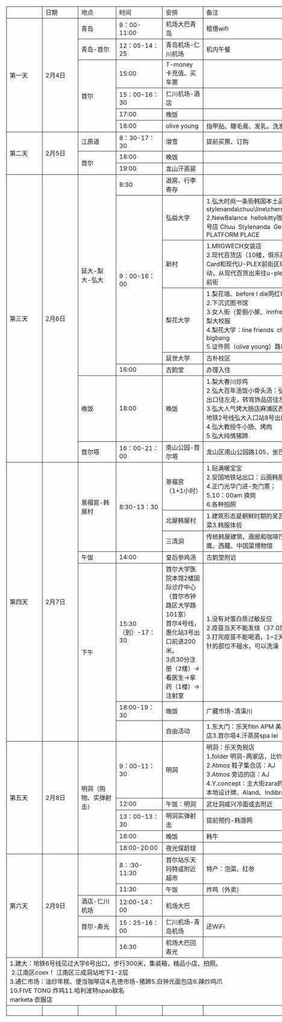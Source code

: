 <SPAN><DIV><BR/></DIV><TABLE style="width: 1170px"><COLGROUP><COL style="width: 130px"/><COL style="width: 130px"/><COL style="width: 130px"/><COL style="width: 130px"/><COL style="width: 130px"/><COL style="width: 130px"/><COL style="width: 130px"/><COL style="width: 130px"/><COL style="width: 130px"/></COLGROUP><TBODY><TR><TD height="21" style="height: 15.6pt;border: 1px solid"><DIV><BR/></DIV></TD><TD style="border: 1px solid"><DIV>日期</DIV></TD><TD style="border: 1px solid"><DIV>地点</DIV></TD><TD style="border: 1px solid"><DIV>时间</DIV></TD><TD style="border: 1px solid"><DIV>安排</DIV></TD><TD style="border: 1px solid"><DIV>备注</DIV></TD><TD style="border: 1px solid"><DIV><BR/></DIV></TD><TD style="border: 1px solid"><DIV><BR/></DIV></TD><TD rowspan="13" style="border: 1px solid"><DIV>鳗鱼</DIV><DIV>韩牛</DIV><DIV>BHC\twotwo炸鸡</DIV><DIV>鱿鱼</DIV><DIV>三清洞北莫古排骨</DIV><DIV>新沙洞林荫道</DIV></TD></TR><TR><TD height="178" rowspan="6" style="height: 134.4pt;border: 1px solid"><DIV>第一天</DIV></TD><TD rowspan="6" style="border: 1px solid"><DIV>2月4日</DIV></TD><TD style="border: 1px solid"><DIV>青岛</DIV></TD><TD style="border: 1px solid"><DIV>9：00-11:00<SPAN> </SPAN></DIV></TD><TD style="border: 1px solid"><DIV>机场大巴青岛</DIV></TD><TD style="border: 1px solid"><DIV>租借wifi</DIV></TD><TD style="border: 1px solid"><DIV><BR/></DIV></TD><TD style="border: 1px solid"><DIV><BR/></DIV></TD></TR><TR><TD height="45" style="height: 33.6pt;border: 1px solid"><DIV>青岛-首尔</DIV></TD><TD style="border: 1px solid"><DIV>12：05-14：25<SPAN> </SPAN></DIV></TD><TD style="border: 1px solid"><DIV>青岛机场-仁川机场</DIV></TD><TD style="border: 1px solid"><DIV>机内午餐</DIV></TD><TD style="border: 1px solid"><DIV><BR/></DIV></TD><TD style="border: 1px solid"><DIV><BR/></DIV></TD></TR><TR><TD height="111" rowspan="4" style="height: 84pt;border: 1px solid"><DIV>首尔</DIV></TD><TD style="border: 1px solid"><DIV>15:00</DIV></TD><TD style="border: 1px solid"><DIV>T-money 卡充值、买车票</DIV></TD><TD style="border: 1px solid"><DIV>　</DIV></TD><TD style="border: 1px solid"><DIV><BR/></DIV></TD><TD style="border: 1px solid"><DIV><BR/></DIV></TD></TR><TR><TD height="45" style="height: 33.6pt;border: 1px solid"><DIV>15：00-16：30</DIV></TD><TD style="border: 1px solid"><DIV>仁川机场-酒店</DIV></TD><TD style="border: 1px solid"><DIV>　</DIV></TD><TD style="border: 1px solid"><DIV><BR/></DIV></TD><TD style="border: 1px solid"><DIV><BR/></DIV></TD></TR><TR><TD height="22" style="height: 16.8pt;border: 1px solid"><DIV>17:00</DIV></TD><TD style="border: 1px solid"><DIV>晚饭</DIV></TD><TD style="border: 1px solid"><DIV>　</DIV></TD><TD style="border: 1px solid"><DIV><BR/></DIV></TD><TD style="border: 1px solid"><DIV><BR/></DIV></TD></TR><TR><TD height="22" style="height: 16.8pt;border: 1px solid"><DIV>18:00</DIV></TD><TD style="border: 1px solid"><DIV>olive young</DIV></TD><TD style="border: 1px solid"><DIV>指甲贴、睫毛膏、发乳、洗发水</DIV></TD><TD style="border: 1px solid"><DIV><BR/></DIV></TD><TD style="border: 1px solid"><DIV><BR/></DIV></TD></TR><TR><TD height="80" rowspan="3" style="height: 60pt;border: 1px solid"><DIV>第二天</DIV></TD><TD rowspan="3" style="border: 1px solid"><DIV>2月5日</DIV></TD><TD style="border: 1px solid"><DIV>江原道</DIV></TD><TD style="border: 1px solid"><DIV>8：30-17：30</DIV></TD><TD style="border: 1px solid"><DIV>滑雪</DIV></TD><TD style="border: 1px solid"><DIV>提前买票、订购</DIV></TD><TD style="border: 1px solid"><DIV><BR/></DIV></TD><TD style="border: 1px solid"><DIV><BR/></DIV></TD></TR><TR><TD height="45" rowspan="2" style="height: 33.6pt;border: 1px solid"><DIV>首尔</DIV></TD><TD style="border: 1px solid"><DIV>18:00</DIV></TD><TD style="border: 1px solid"><DIV>晚饭</DIV></TD><TD style="border: 1px solid"><DIV>　</DIV></TD><TD style="border: 1px solid"><DIV><BR/></DIV></TD><TD style="border: 1px solid"><DIV><BR/></DIV></TD></TR><TR><TD height="23" style="height: 17.4pt;border: 1px solid"><DIV>19:00</DIV></TD><TD style="border: 1px solid"><DIV>龙山汗蒸房</DIV></TD><TD style="border: 1px solid"><DIV>　</DIV></TD><TD style="border: 1px solid"><DIV><BR/></DIV></TD><TD style="border: 1px solid"><DIV><BR/></DIV></TD></TR><TR><TD height="628" rowspan="8" style="height: 471pt;border: 1px solid"><DIV>第三天</DIV></TD><TD rowspan="8" style="border: 1px solid"><DIV>2月6日</DIV></TD><TD rowspan="6" style="border: 1px solid"><DIV>延大-梨大-弘大</DIV></TD><TD style="border: 1px solid"><DIV>8:30</DIV></TD><TD style="border: 1px solid"><DIV>退房、行李寄存</DIV></TD><TD style="border: 1px solid"><DIV>　</DIV></TD><TD style="border: 1px solid"><DIV><BR/></DIV></TD><TD style="border: 1px solid"><DIV><BR/></DIV></TD></TR><TR><TD height="381" rowspan="4" style="height: 285.6pt;border: 1px solid"><DIV>9：00-16：00</DIV></TD><TD style="border: 1px solid"><DIV>弘益大学</DIV></TD><TD style="border: 1px solid"><DIV>1.弘大时尚一条街韩国本土品牌衣服店stylenanda\chuu\line\cherrykoko\8seconds</DIV><DIV>2.NewBalance<SPAN> </SPAN> hellokitty咖啡店<SPAN> </SPAN> 咖啡王子一号店 Chuu<SPAN> </SPAN> Stylenanda<SPAN> </SPAN> GentleMonster<SPAN> </SPAN> PLATFORM PLACE<SPAN> </SPAN></DIV></TD><TD style="border: 1px solid"><DIV><BR/></DIV></TD><TD style="border: 1px solid"><DIV><BR/></DIV></TD></TR><TR><TD height="90" style="height: 67.2pt;border: 1px solid"><DIV>新村</DIV></TD><TD style="border: 1px solid"><DIV>1.MIIGWECH女装店</DIV><DIV>2.现代百货店（10楼，俱乐部服务提办理K-Card和现代U-PLEX前街区域，周末有很多活动，从现代百货出来往u-plex方向是延世大学前街</DIV></TD><TD style="border: 1px solid"><DIV><BR/></DIV></TD><TD style="border: 1px solid"><DIV><BR/></DIV></TD></TR><TR><TD height="157" style="height: 117.6pt;border: 1px solid"><DIV>梨花大学</DIV></TD><TD style="border: 1px solid"><DIV>1.梨花墙、before I die网红墙</DIV><DIV>2.下沉式图书馆</DIV><DIV>3.女人街（爱丽小屋、innfree、the seam）-梨大校服</DIV><DIV>4.梨花大学：line friends<SPAN> </SPAN> cherrykoko<SPAN> </SPAN> bigbang</DIV><DIV>5.证件照（olive young）路口拐下去10米</DIV></TD><TD style="border: 1px solid"><DIV><BR/></DIV></TD><TD style="border: 1px solid"><DIV><BR/></DIV></TD><TD style="border: 1px solid"><DIV><BR/></DIV></TD></TR><TR><TD height="22" style="height: 16.8pt;border: 1px solid"><DIV>延世大学</DIV></TD><TD style="border: 1px solid"><DIV>古朴校区</DIV></TD><TD style="border: 1px solid"><DIV><BR/></DIV></TD><TD style="border: 1px solid"><DIV><BR/></DIV></TD><TD style="border: 1px solid"><DIV><BR/></DIV></TD></TR><TR><TD height="22" style="height: 16.8pt;border: 1px solid"><DIV>16:00</DIV></TD><TD style="border: 1px solid"><DIV>古韵堂</DIV></TD><TD style="border: 1px solid"><DIV>办理入住</DIV></TD><TD style="border: 1px solid"><DIV><BR/></DIV></TD><TD style="border: 1px solid"><DIV><BR/></DIV></TD><TD style="border: 1px solid"><DIV><BR/></DIV></TD></TR><TR><TD height="157" style="height: 117.6pt;border: 1px solid"><DIV>晚饭</DIV></TD><TD style="border: 1px solid"><DIV>18:00</DIV></TD><TD style="border: 1px solid"><DIV>晚饭</DIV></TD><TD style="border: 1px solid"><DIV>1.梨大春川炒鸡</DIV><DIV>2.弘大百年汤饭小骨头汤：弘益大学地铁9号出口往左走，转弯饰品店往左走，3分钟左右</DIV><DIV>3.弘大人气烤大肠店麻浦区西桥洞331-9二楼地铁2号线弘大入口站8号出口</DIV><DIV>4.弘大教授牛小肠、烤肉</DIV><DIV>5.弘大纯情猪蹄</DIV></TD><TD style="border: 1px solid"><DIV><BR/></DIV></TD><TD style="border: 1px solid"><DIV><BR/></DIV></TD><TD style="border: 1px solid"><DIV><BR/></DIV></TD></TR><TR><TD height="45" style="height: 33.6pt;border: 1px solid"><DIV>首尔塔</DIV></TD><TD style="border: 1px solid"><DIV>16：00-21：00</DIV></TD><TD style="border: 1px solid"><DIV>南山公园-首尔塔</DIV></TD><TD style="border: 1px solid"><DIV>龙山区南山公园路105，坐巴士可到山顶。</DIV></TD><TD style="border: 1px solid"><DIV><BR/></DIV></TD><TD style="border: 1px solid"><DIV><BR/></DIV></TD><TD style="border: 1px solid"><DIV><BR/></DIV></TD></TR><TR><TD height="425" rowspan="7" style="height: 319.2pt;border: 1px solid"><DIV>第四天</DIV></TD><TD rowspan="7" style="border: 1px solid"><DIV>2月7日</DIV></TD><TD rowspan="3" style="border: 1px solid"><DIV>景福宫-韩屋村</DIV></TD><TD rowspan="3" style="border: 1px solid"><DIV>8:30-13：30</DIV></TD><TD style="border: 1px solid"><DIV>景福宫（1+1小时）</DIV></TD><TD style="border: 1px solid"><DIV>1.贴满暖宝宝</DIV><DIV>2.安国地铁站出口：云画韩服店（头发、包）</DIV><DIV>4.正门光华门进-免门票；</DIV><DIV>5.10：00am 换岗</DIV><DIV>6.各种拍照</DIV></TD><TD style="border: 1px solid"><DIV><BR/></DIV></TD><TD style="border: 1px solid"><DIV><BR/></DIV></TD><TD style="border: 1px solid"><DIV><BR/></DIV></TD></TR><TR><TD height="45" style="height: 33.6pt;border: 1px solid"><DIV>北屋韩屋村</DIV></TD><TD style="border: 1px solid"><DIV>1.建筑形态是朝鲜时期的吴瓦房结构2.自制泡菜3.韩服体验</DIV></TD><TD style="border: 1px solid"><DIV><BR/></DIV></TD><TD style="border: 1px solid"><DIV><BR/></DIV></TD><TD style="border: 1px solid"><DIV><BR/></DIV></TD></TR><TR><TD height="45" style="height: 33.6pt;border: 1px solid"><DIV>三清洞</DIV></TD><TD style="border: 1px solid"><DIV>传统韩屋建筑、画廊和咖啡厅，饰品、猫头鹰、西藏、中国菜博物馆</DIV></TD><TD style="border: 1px solid"><DIV><BR/></DIV></TD><TD style="border: 1px solid"><DIV><BR/></DIV></TD><TD style="border: 1px solid"><DIV><BR/></DIV></TD></TR><TR><TD height="22" style="height: 16.8pt;border: 1px solid"><DIV>午饭</DIV></TD><TD style="border: 1px solid"><DIV>14:00</DIV></TD><TD style="border: 1px solid"><DIV>皇后参鸡汤</DIV></TD><TD style="border: 1px solid"><DIV>古韵堂附近</DIV></TD><TD style="border: 1px solid"><DIV><BR/></DIV></TD><TD style="border: 1px solid"><DIV><BR/></DIV></TD><TD style="border: 1px solid"><DIV><BR/></DIV></TD></TR><TR><TD height="201" rowspan="3" style="height: 151.2pt;border: 1px solid"><DIV>下午</DIV></TD><TD style="border: 1px solid"><DIV>15:30（到）-17：30</DIV></TD><TD style="border: 1px solid"><DIV>首尔大学医院本馆2楼国际诊疗中心（首尔市钟路区大学路101室）</DIV><DIV>首尔4号线，惠化站3号出口前进200米。</DIV><DIV>3点30分注册（2楼）→看医生→拿药（1楼）→注射室</DIV></TD><TD style="border: 1px solid"><DIV>1.没有对蛋白质过敏反应</DIV><DIV>2.疫苗当天不能发烧（37.0度以上）</DIV><DIV>3.打完疫苗不能喝酒，1~2天要好好休息，打针的部位不碰水，可以洗澡</DIV></TD><TD style="border: 1px solid"><DIV><BR/></DIV></TD><TD style="border: 1px solid"><DIV><BR/></DIV></TD><TD style="border: 1px solid"><DIV><BR/></DIV></TD></TR><TR><TD height="22" style="height: 16.8pt;border: 1px solid"><DIV>18:00-19：30</DIV></TD><TD style="border: 1px solid"><DIV>晚饭</DIV></TD><TD style="border: 1px solid"><DIV>广藏市场-清溪川</DIV></TD><TD style="border: 1px solid"><DIV><BR/></DIV></TD><TD style="border: 1px solid"><DIV><BR/></DIV></TD><TD style="border: 1px solid"><DIV><BR/></DIV></TD></TR><TR><TD height="45" style="height: 33.6pt;border: 1px solid"><DIV>　</DIV></TD><TD style="border: 1px solid"><DIV>自由活动</DIV></TD><TD style="border: 1px solid"><DIV>1.东大门：乐天fitin APM 美利来2.doota免税店3.首尔塔4.汗蒸房spa lei<SPAN>          </SPAN></DIV></TD><TD style="border: 1px solid"><DIV><BR/></DIV></TD><TD style="border: 1px solid"><DIV><BR/></DIV></TD><TD style="border: 1px solid"><DIV><BR/></DIV></TD></TR><TR><TD height="245" rowspan="5" style="height: 184.8pt;border: 1px solid"><DIV>第五天</DIV></TD><TD rowspan="5" style="border: 1px solid"><DIV>2月8日</DIV></TD><TD rowspan="5" style="border: 1px solid"><DIV>明洞（购物、实弹射击）</DIV></TD><TD style="border: 1px solid"><DIV>9：00-11：30</DIV></TD><TD style="border: 1px solid"><DIV>明洞</DIV></TD><TD style="border: 1px solid"><DIV>明洞：乐天免税店</DIV><DIV>1.folder 明洞-两家店，比价</DIV><DIV>2.Atmos 鞋子集合店：AJ</DIV><DIV>3.Atmos 旁边的店：AJ</DIV><DIV>4.Y.concept：主大街zara的楼上。这栋楼：本地设计牌、Aland、Indibrand</DIV></TD><TD style="border: 1px solid"><DIV><BR/></DIV></TD><TD style="border: 1px solid"><DIV><BR/></DIV></TD><TD style="border: 1px solid"><DIV><BR/></DIV></TD></TR><TR><TD height="22" style="height: 16.8pt;border: 1px solid"><DIV>12:00</DIV></TD><TD style="border: 1px solid"><DIV>午饭：明洞</DIV></TD><TD style="border: 1px solid"><DIV>武壮洞咸兴冷面或去附近</DIV></TD><TD style="border: 1px solid"><DIV><BR/></DIV></TD><TD style="border: 1px solid"><DIV><BR/></DIV></TD><TD style="border: 1px solid"><DIV><BR/></DIV></TD></TR><TR><TD height="45" style="height: 33.6pt;border: 1px solid"><DIV>13：00-13：30</DIV></TD><TD style="border: 1px solid"><DIV>明洞实弹射击</DIV></TD><TD style="border: 1px solid"><DIV>提前预约-韩游网</DIV></TD><TD style="border: 1px solid"><DIV><BR/></DIV></TD><TD style="border: 1px solid"><DIV><BR/></DIV></TD><TD style="border: 1px solid"><DIV><SPAN>  </SPAN></DIV></TD></TR><TR><TD height="22" style="height: 16.8pt;border: 1px solid"><DIV>18:00</DIV></TD><TD style="border: 1px solid"><DIV>晚饭</DIV></TD><TD style="border: 1px solid"><DIV>韩牛</DIV></TD><TD style="border: 1px solid"><DIV><BR/></DIV></TD><TD style="border: 1px solid"><DIV><BR/></DIV></TD><TD style="border: 1px solid"><DIV><BR/></DIV></TD></TR><TR><TD height="22" style="height: 16.8pt;border: 1px solid"><DIV>18:00-20:00</DIV></TD><TD style="border: 1px solid"><DIV>夜光保龄球</DIV></TD><TD style="border: 1px solid"><DIV>　</DIV></TD><TD style="border: 1px solid"><DIV><BR/></DIV></TD><TD style="border: 1px solid"><DIV><BR/></DIV></TD><TD style="border: 1px solid"><DIV><BR/></DIV></TD></TR><TR><TD height="100" rowspan="5" style="height: 75pt;border: 1px solid"><DIV>第六天</DIV></TD><TD rowspan="5" style="border: 1px solid"><DIV>2月9日</DIV></TD><TD rowspan="2" style="border: 1px solid"><DIV>　</DIV></TD><TD style="border: 1px solid"><DIV>8：:30-11:30</DIV></TD><TD style="border: 1px solid"><DIV>首尔站乐天玛特或附近超市</DIV></TD><TD style="border: 1px solid"><DIV>特产：泡菜、红参</DIV></TD><TD style="border: 1px solid"><DIV><BR/></DIV></TD><TD style="border: 1px solid"><DIV><BR/></DIV></TD><TD style="border: 1px solid"><DIV><BR/></DIV></TD></TR><TR><TD height="20" style="height: 15pt;border: 1px solid"><DIV>11:30</DIV></TD><TD style="border: 1px solid"><DIV>午饭</DIV></TD><TD style="border: 1px solid"><DIV>炸鸡（外卖）</DIV></TD><TD style="border: 1px solid"><DIV><BR/></DIV></TD><TD style="border: 1px solid"><DIV><BR/></DIV></TD><TD style="border: 1px solid"><DIV><BR/></DIV></TD></TR><TR><TD height="20" style="height: 15pt;border: 1px solid"><DIV>酒店-仁川机场</DIV></TD><TD style="border: 1px solid"><DIV>12:00-14：00</DIV></TD><TD style="border: 1px solid"><DIV>机场大巴</DIV></TD><TD style="border: 1px solid"><DIV>　</DIV></TD><TD style="border: 1px solid"><DIV><BR/></DIV></TD><TD style="border: 1px solid"><DIV><BR/></DIV></TD><TD style="border: 1px solid"><DIV><BR/></DIV></TD></TR><TR><TD height="20" style="height: 15pt;border: 1px solid"><DIV>首尔-寿光</DIV></TD><TD style="border: 1px solid"><DIV>15：25-16：00</DIV></TD><TD style="border: 1px solid"><DIV>仁川机场-青岛机场</DIV></TD><TD style="border: 1px solid"><DIV>还WiFi</DIV></TD><TD style="border: 1px solid"><DIV><BR/></DIV></TD><TD style="border: 1px solid"><DIV><BR/></DIV></TD><TD style="border: 1px solid"><DIV><BR/></DIV></TD></TR><TR><TD height="20" style="height: 15pt;border: 1px solid"><DIV>　</DIV></TD><TD style="border: 1px solid"><DIV>16:30</DIV></TD><TD style="border: 1px solid"><DIV>机场大巴回寿光</DIV></TD><TD style="border: 1px solid"><DIV>　</DIV></TD><TD style="border: 1px solid"><DIV><BR/></DIV></TD><TD style="border: 1px solid"><DIV><BR/></DIV></TD><TD style="border: 1px solid"><DIV><BR/></DIV></TD></TR><TR><TD colspan="6" height="100" style="height: 75pt;border: 1px solid"><DIV>1.建大：地铁6号线见过大学6号出口，步行300米，集装箱，精品小店、拍照。</DIV><DIV><SPAN> </SPAN>2.江南区coex！ 江南区三成洞站地下1-2层</DIV><DIV>3.通仁市场：油炒年糕、便当咖啡店4.孔德市场-猪蹄5.白钟元面包店6.辣炒鸡爪</DIV><DIV>10.FIVE TONG 炸鸡11.哈利波特spao联名</DIV><DIV>marketa 衣服店</DIV></TD><TD style="border: 1px solid"><DIV><BR/></DIV></TD><TD style="border: 1px solid"><DIV><BR/></DIV></TD><TD style="border: 1px solid"><DIV><BR/></DIV></TD></TR><TR><TD height="18" style="height: 13.8pt;border: 1px solid"><DIV><BR/></DIV></TD><TD style="border: 1px solid"><DIV><BR/></DIV></TD><TD style="border: 1px solid"><DIV><BR/></DIV></TD><TD style="border: 1px solid"><DIV><BR/></DIV></TD><TD style="border: 1px solid"><DIV><BR/></DIV></TD><TD style="border: 1px solid"><DIV><BR/></DIV></TD><TD style="border: 1px solid"><DIV><BR/></DIV></TD><TD style="border: 1px solid"><DIV><BR/></DIV></TD><TD style="border: 1px solid"><DIV><BR/></DIV></TD></TR></TBODY></TABLE><DIV><BR/></DIV></SPAN>
